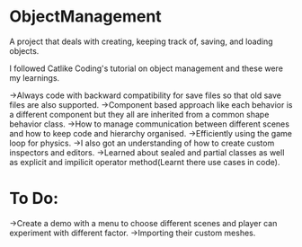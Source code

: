 # ObjectManagement
A project that deals with creating, keeping track of, saving, and loading objects.

I followed Catlike Coding's tutorial on object management and these were my learnings.

->Always code with backward compatibility for save files so that old save files are also supported.
->Component based approach like each behavior is a different component but they all are inherited from a common shape behavior class.
->How to manage communication between different scenes and how to keep code and hierarchy organised.
->Efficiently using the game loop for physics.
->I also got an understanding of how to create custom inspectors and editors.
->Learned about sealed and partial classes as well as explicit and impilicit operator method(Learnt there use cases in code).

# To Do:

->Create a demo with a menu to choose different scenes and player can experiment with different factor.
->Importing their custom meshes.
